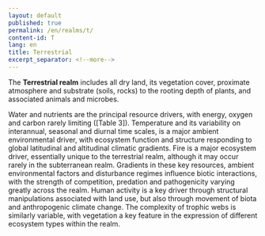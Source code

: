 ```yaml
---
layout: default
published: true
permalink: /en/realms/t/
content-id: T
lang: en
title: Terrestrial
excerpt_separator: <!--more-->
---
```


The **Terrestrial realm** includes all dry land, its vegetation cover, proximate atmosphere and substrate (soils, rocks) to the rooting depth of plants, and associated animals and microbes.

<!--more-->

Water and nutrients are the principal resource drivers, with energy, oxygen and carbon rarely limiting ([Table 3]). Temperature and its variability on interannual, seasonal and diurnal time scales, is a major ambient environmental driver, with ecosystem function and structure responding to global latitudinal and altitudinal climatic gradients. Fire is a major ecosystem driver, essentially unique to the terrestrial realm, although it may occur rarely in the subterranean realm. Gradients in these key resources, ambient environmental factors and disturbance regimes influence biotic interactions, with the strength of competition, predation and pathogenicity varying greatly across the realm. Human activity is a key driver through structural manipulations associated with land use, but also through movement of biota and anthropogenic climate change. The complexity of trophic webs is similarly variable, with vegetation a key feature in the expression of different ecosystem types within the realm.
